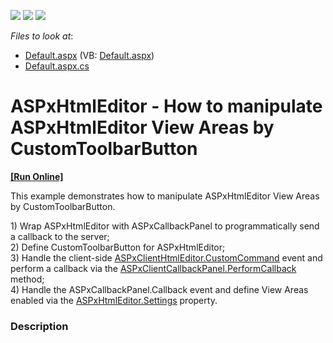 <!-- default badges list -->
![](https://img.shields.io/endpoint?url=https://codecentral.devexpress.com/api/v1/VersionRange/128544890/11.2.11%2B)
[![](https://img.shields.io/badge/Open_in_DevExpress_Support_Center-FF7200?style=flat-square&logo=DevExpress&logoColor=white)](https://supportcenter.devexpress.com/ticket/details/E3980)
[![](https://img.shields.io/badge/📖_How_to_use_DevExpress_Examples-e9f6fc?style=flat-square)](https://docs.devexpress.com/GeneralInformation/403183)
<!-- default badges end -->
<!-- default file list -->
*Files to look at*:

* [Default.aspx](./CS/WebSite/Default.aspx) (VB: [Default.aspx](./VB/WebSite/Default.aspx))
* [Default.aspx.cs](./CS/WebSite/Default.aspx.cs)
<!-- default file list end -->
# ASPxHtmlEditor - How to manipulate ASPxHtmlEditor View Areas by CustomToolbarButton
<!-- run online -->
**[[Run Online]](https://codecentral.devexpress.com/e3980/)**
<!-- run online end -->


<p>This example demonstrates how to manipulate ASPxHtmlEditor View Areas by CustomToolbarButton.</p>
<p>1) Wrap ASPxHtmlEditor with ASPxCallbackPanel to programmatically send a callback to the server;<br /> 2) Define CustomToolbarButton for ASPxHtmlEditor;<br /> 3) Handle the client-side <a href="http://documentation.devexpress.com/#AspNet/DevExpressWebASPxHtmlEditorScriptsASPxClientHtmlEditor_CustomCommandtopic"><u>ASPxClientHtmlEditor.CustomCommand</u></a> event and perform a callback via the <a href="https://documentation.devexpress.com/#AspNet/DevExpressWebScriptsASPxClientCallbackPanel_PerformCallbacktopic">ASPxClientCallbackPanel.PerformCallback</a> method;<br /> 4) Handle the ASPxCallbackPanel.Callback event and define View Areas enabled via the <a href="http://documentation.devexpress.com/#AspNet/DevExpressWebASPxHtmlEditorASPxHtmlEditor_Settingstopic"><u>ASPxHtmlEditor.Settings</u></a> property.</p>


<h3>Description</h3>

<p><br />
</p>

<br/>


